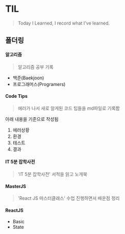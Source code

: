 # TIL
> Today I Learned, I record what I've learned.

## 폴더링
#### 알고리즘
  > 알고리즘 공부 기록
  - 백준(Baekjoon)
  - 프로그래머스(Programers)
#### Code Tips
  > 에러가 나서 새로 알게된 코드 팁들을 md파일로 기록함
  
  아래 내용을 기준으로 작성됨
  1. 에러상황
  2. 환경
  3. 테스트
  4. 결과
#### IT 5분 잡학사전
  > 'IT 5분 잡학사전' 서적을 읽고 노개북
#### MasterJS
  > 'React JS 마스터클래스' 수업 진행하면서 배운점 정리
#### ReactJS
  - Basic
  - State